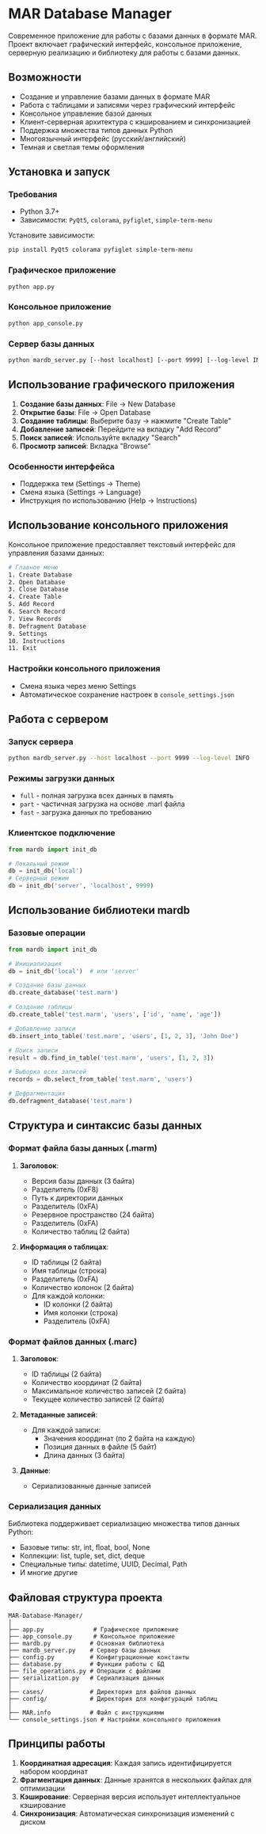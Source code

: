 # MAR Database Manager

Современное приложение для работы с базами данных в формате MAR. Проект включает графический интерфейс, консольное приложение, серверную реализацию и библиотеку для работы с базами данных.

## Возможности

- Создание и управление базами данных в формате MAR
- Работа с таблицами и записями через графический интерфейс
- Консольное управление базой данных
- Клиент-серверная архитектура с кэшированием и синхронизацией
- Поддержка множества типов данных Python
- Многоязычный интерфейс (русский/английский)
- Темная и светлая темы оформления

## Установка и запуск

### Требования

- Python 3.7+
- Зависимости: `PyQt5`, `colorama`, `pyfiglet`, `simple-term-menu`

Установите зависимости:

```bash
pip install PyQt5 colorama pyfiglet simple-term-menu
```

### Графическое приложение

```bash
python app.py
```

### Консольное приложение

```bash
python app_console.py
```

### Сервер базы данных

```bash
python mardb_server.py [--host localhost] [--port 9999] [--log-level INFO]
```

## Использование графического приложения

1. **Создание базы данных**: File → New Database
2. **Открытие базы**: File → Open Database
3. **Создание таблицы**: Выберите базу → нажмите "Create Table"
4. **Добавление записей**: Перейдите на вкладку "Add Record"
5. **Поиск записей**: Используйте вкладку "Search"
6. **Просмотр записей**: Вкладка "Browse"

### Особенности интерфейса

- Поддержка тем (Settings → Theme)
- Смена языка (Settings → Language)
- Инструкция по использованию (Help → Instructions)

## Использование консольного приложения

Консольное приложение предоставляет текстовый интерфейс для управления базами данных:

```bash
# Главное меню
1. Create Database
2. Open Database
3. Close Database
4. Create Table
5. Add Record
6. Search Record
7. View Records
8. Defragment Database
9. Settings
10. Instructions
11. Exit
```

### Настройки консольного приложения

- Смена языка через меню Settings
- Автоматическое сохранение настроек в `console_settings.json`

## Работа с сервером

### Запуск сервера

```bash
python mardb_server.py --host localhost --port 9999 --log-level INFO
```

### Режимы загрузки данных

- `full` - полная загрузка всех данных в память
- `part` - частичная загрузка на основе .marl файла
- `fast` - загрузка данных по требованию

### Клиентское подключение

```python
from mardb import init_db

# Локальный режим
db = init_db('local')
# Серверный режим
db = init_db('server', 'localhost', 9999)
```

## Использование библиотеки mardb

### Базовые операции

```python
from mardb import init_db

# Инициализация
db = init_db('local')  # или 'server'

# Создание базы данных
db.create_database('test.marm')

# Создание таблицы
db.create_table('test.marm', 'users', ['id', 'name', 'age'])

# Добавление записи
db.insert_into_table('test.marm', 'users', [1, 2, 3], 'John Doe')

# Поиск записи
result = db.find_in_table('test.marm', 'users', [1, 2, 3])

# Выборка всех записей
records = db.select_from_table('test.marm', 'users')

# Дефрагментация
db.defragment_database('test.marm')
```

## Структура и синтаксис базы данных

### Формат файла базы данных (.marm)

1. **Заголовок**:
   - Версия базы данных (3 байта)
   - Разделитель (0xF8)
   - Путь к директории данных
   - Разделитель (0xFA)
   - Резервное пространство (24 байта)
   - Разделитель (0xFA)
   - Количество таблиц (2 байта)

2. **Информация о таблицах**:
   - ID таблицы (2 байта)
   - Имя таблицы (строка)
   - Разделитель (0xFA)
   - Количество колонок (2 байта)
   - Для каждой колонки:
     - ID колонки (2 байта)
     - Имя колонки (строка)
     - Разделитель (0xFA)

### Формат файлов данных (.marc)

1. **Заголовок**:
   - ID таблицы (2 байта)
   - Количество координат (2 байта)
   - Максимальное количество записей (2 байта)
   - Текущее количество записей (2 байта)

2. **Метаданные записей**:
   - Для каждой записи:
     - Значения координат (по 2 байта на каждую)
     - Позиция данных в файле (5 байт)
     - Длина данных (3 байта)

3. **Данные**:
   - Сериализованные данные записей

### Сериализация данных

Библиотека поддерживает сериализацию множества типов данных Python:

- Базовые типы: str, int, float, bool, None
- Коллекции: list, tuple, set, dict, deque
- Специальные типы: datetime, UUID, Decimal, Path
- И многие другие

## Файловая структура проекта

```
MAR-Database-Manager/
│
├── app.py              # Графическое приложение
├── app_console.py      # Консольное приложение
├── mardb.py           # Основная библиотека
├── mardb_server.py    # Сервер базы данных
├── config.py          # Конфигурационные константы
├── database.py        # Функции работы с БД
├── file_operations.py # Операции с файлами
├── serialization.py   # Сериализация данных
│
├── cases/             # Директория для файлов данных
├── config/            # Директория для конфигураций таблиц
│
├── MAR.info           # Файл с инструкциями
└── console_settings.json # Настройки консольного приложения
```

## Принципы работы

1. **Координатная адресация**: Каждая запись идентифицируется набором координат
2. **Фрагментация данных**: Данные хранятся в нескольких файлах для оптимизации
3. **Кэширование**: Серверная версия использует интеллектуальное кэширование
4. **Синхронизация**: Автоматическая синхронизация изменений с диском
